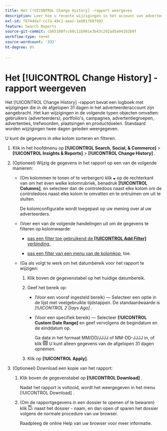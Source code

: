 ```yaml
---
title: Het [!UICONTROL Change History] -rapport weergeven
description: Leer hoe u recente wijzigingen in het account van adverteerders kunt bekijken.
exl-id: f8744da7-cc7a-49c1-aeac-1e601768f992
feature: Search Reports
source-git-commit: cb65108fcc60c11b901e3b43c292ad5a94192b9f
workflow-type: tm+mt
source-wordcount: '332'
ht-degree: 0%

---
```


# Het [!UICONTROL Change History] -rapport weergeven

Het [!UICONTROL Change History] -rapport bevat een logboek met wijzigingen die in de afgelopen 31 dagen in het adverteerderaccount zijn aangebracht. Het kan wijzigingen in de volgende typen objecten omvatten: gebruikers (adverteerders), portfolio&#39;s, campagnes, advertentiegroepen, advertenties, trefwoorden, plaatsingen en productdoelen. Standaard worden wijzigingen twee dagen geleden weergegeven.

U kunt de gegevens in elke kolom sorteren en filteren.

1. Klik in het hoofdmenu op **[!UICONTROL Search, Social, & Commerce]** > **[!UICONTROL Insights & Reports]** > **[!UICONTROL Change History]** .

1. (Optioneel) Wijzig de gegevens in het rapport op een van de volgende manieren:

   * (Om kolommen te tonen of te verbergen) klik ![&#x200B; neer pijl &#x200B;](/help/search-social-commerce/assets/arrow-down-expand.png " neer pijl ") op de rechterkant van om het even welke kolomrubriek, benadruk **[!UICONTROL Columns]**, en selecteer dan de controledoos naast elke kolom om de controledoos naast elke kolom te omvatten en te ontruimen om uit te sluiten.

     De kolomconfiguratie wordt toegepast op uw mening over al uw adverteerders.

   * (Voer een van de volgende handelingen uit om de gegevens te filteren op kolomwaarde:

      * [&#x200B; pas een filter toe gebruikend de **[!UICONTROL Add Filter]** verbinding &#x200B;](/help/search-social-commerce/common-tasks/data-views/ad-hoc-settings/column-filter-apply-from-column-heading.md).

      * [&#x200B; pas een filter van een menu van de kolomkop &#x200B;](/help/search-social-commerce/common-tasks/data-views/ad-hoc-settings/column-filter-apply-from-column-heading.md) toe.

   * (Ga als volgt te werk om het datumbereik voor het rapport te wijzigen:

      1. Klik boven de gegevenstabel op het huidige datumbereik.

      1. Geef het bereik op:

         * (Voor een vooraf ingesteld bereik) — Selecteer een optie in de lijst met veelgebruikte tijdstappen. De standaardwaarde is *[!UICONTROL 2 Days Ago]* .

         * (Voor een specifiek bereik) — Selecteer **[!UICONTROL Custom Date Range]** en geef vervolgens de begindatum en de einddatum op.

           Ga data in het formaat MM/DD/JJJJ of MM-DD-JJJJ in, of klik ![&#x200B; Kalender &#x200B;](/help/search-social-commerce/assets/calendar.png " naast elk gebied van de Kalender 1&rbrace; om de kalender te openen en een datum te selecteren. ") U kunt alleen gegevens van de afgelopen 31 dagen opnemen.

      1. Klik op **[!UICONTROL Apply]**.

1. (Optioneel) Download een kopie van het rapport:

   1. Klik boven de gegevenstabel op **[!UICONTROL Download]** .

      Nadat het rapport is voltooid, wordt het weergegeven in het menu [!UICONTROL Download] .

   1. (Om de rapportgegevens in een dossier te openen of te bewaren) klik ![&#x200B; Rapport van de Download als het Rapport van de Download XLS &#x200B;](/help/search-social-commerce/assets/download-spreadsheet2.png " als XLS ") naast het dossier - naam, en dan open of sparen het dossier volgens de normale procedure van uw browser.

      Raadpleeg de online Help van uw browser voor meer informatie.
